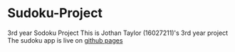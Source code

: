 # Sudoku-Project
3rd year Sodoku Project
This is Jothan Taylor (16027211)'s 3rd year project
The sudoku app is live on  [github pages](https://cerealsuperhero.github.io/Sudoku-Project/myApp/www/#/app/sudoku)